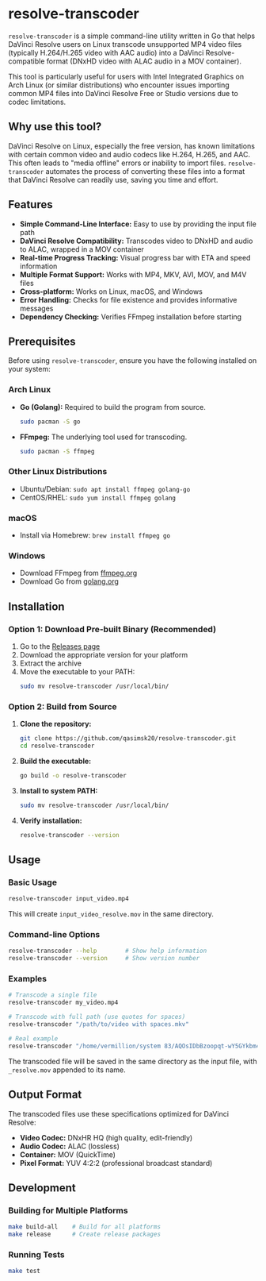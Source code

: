 # resolve-transcoder

`resolve-transcoder` is a simple command-line utility written in Go that helps DaVinci Resolve users on Linux transcode unsupported MP4 video files (typically H.264/H.265 video with AAC audio) into a DaVinci Resolve-compatible format (DNxHD video with ALAC audio in a MOV container).

This tool is particularly useful for users with Intel Integrated Graphics on Arch Linux (or similar distributions) who encounter issues importing common MP4 files into DaVinci Resolve Free or Studio versions due to codec limitations.

## Why use this tool?

DaVinci Resolve on Linux, especially the free version, has known limitations with certain common video and audio codecs like H.264, H.265, and AAC. This often leads to "media offline" errors or inability to import files. `resolve-transcoder` automates the process of converting these files into a format that DaVinci Resolve can readily use, saving you time and effort.

## Features

- **Simple Command-Line Interface:** Easy to use by providing the input file path
- **DaVinci Resolve Compatibility:** Transcodes video to DNxHD and audio to ALAC, wrapped in a MOV container
- **Real-time Progress Tracking:** Visual progress bar with ETA and speed information
- **Multiple Format Support:** Works with MP4, MKV, AVI, MOV, and M4V files
- **Cross-platform:** Works on Linux, macOS, and Windows
- **Error Handling:** Checks for file existence and provides informative messages
- **Dependency Checking:** Verifies FFmpeg installation before starting

## Prerequisites

Before using `resolve-transcoder`, ensure you have the following installed on your system:

### Arch Linux
*   **Go (Golang):** Required to build the program from source.
    ```bash
    sudo pacman -S go
    ```
*   **FFmpeg:** The underlying tool used for transcoding.
    ```bash
    sudo pacman -S ffmpeg
    ```

### Other Linux Distributions
- Ubuntu/Debian: `sudo apt install ffmpeg golang-go`
- CentOS/RHEL: `sudo yum install ffmpeg golang`

### macOS
- Install via Homebrew: `brew install ffmpeg go`

### Windows
- Download FFmpeg from [ffmpeg.org](https://ffmpeg.org/download.html)
- Download Go from [golang.org](https://golang.org/dl/)

## Installation

### Option 1: Download Pre-built Binary (Recommended)

1. Go to the [Releases page](https://github.com/qasimsk20/resolve-transcoder/releases)
2. Download the appropriate version for your platform
3. Extract the archive
4. Move the executable to your PATH:
   ```bash
   sudo mv resolve-transcoder /usr/local/bin/
   ```

### Option 2: Build from Source

1.  **Clone the repository:**
    ```bash
    git clone https://github.com/qasimsk20/resolve-transcoder.git
    cd resolve-transcoder
    ```

2.  **Build the executable:**
    ```bash
    go build -o resolve-transcoder
    ```

3.  **Install to system PATH:**
    ```bash
    sudo mv resolve-transcoder /usr/local/bin/
    ```

4.  **Verify installation:**
    ```bash
    resolve-transcoder --version
    ```

## Usage

### Basic Usage
```bash
resolve-transcoder input_video.mp4
```

This will create `input_video_resolve.mov` in the same directory.

### Command-line Options
```bash
resolve-transcoder --help        # Show help information
resolve-transcoder --version     # Show version number
```

### Examples

```bash
# Transcode a single file
resolve-transcoder my_video.mp4

# Transcode with full path (use quotes for spaces)
resolve-transcoder "/path/to/video with spaces.mkv"

# Real example
resolve-transcoder "/home/vermillion/system 83/AQOsIDbBzoopqt-wY5GYkbm4z5KIRhuxjuPhHE6SAr5rT27ljEEiHKZmrLX8oNs-ZAIgd3yAeUcAtDglJTEz4QQT5OeHhdgjaW3hCO0.mp4"
```

The transcoded file will be saved in the same directory as the input file, with `_resolve.mov` appended to its name.

## Output Format

The transcoded files use these specifications optimized for DaVinci Resolve:

- **Video Codec:** DNxHR HQ (high quality, edit-friendly)
- **Audio Codec:** ALAC (lossless)
- **Container:** MOV (QuickTime)
- **Pixel Format:** YUV 4:2:2 (professional broadcast standard)

## Development

### Building for Multiple Platforms
```bash
make build-all    # Build for all platforms
make release      # Create release packages
```

### Running Tests
```bash
make test
```
